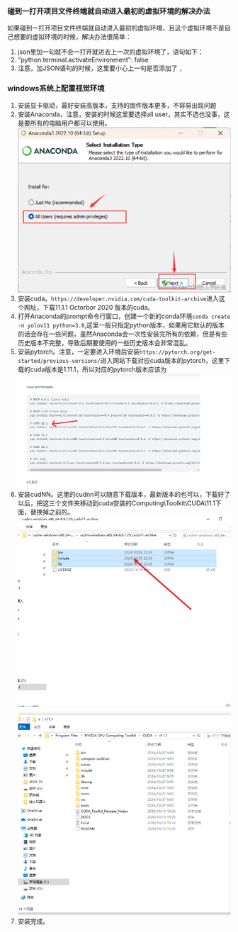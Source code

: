 ### 碰到一打开项目文件终端就自动进入最初的虚拟环境的解决办法
如果碰到一打开项目文件终端就自动进入最初的虚拟环境，且这个虚拟环境不是自己想要的虚拟环境的时候，解决办法很简单：
1. json里加一句就不会一打开就进去上一次的虚拟环境了，语句如下：
2. "python.terminal.activateEnvironment": false
3. 注意，加JSON语句的时候，这里要小心上一句是否添加了 `,`
### windows系统上配置视觉环境
1. 安装显卡驱动，最好安装高版本，支持的固件版本更多，不容易出现问题
2. 安装Anaconda，注意，安装的时候这里要选择all user，其实不选也没事，这是要所有的电脑用户都可以使用。![alt text](.assets_IMG/yolov11/image.png)
3. 安装cuda。`https://developer.nvidia.com/cuda-toolkit-archive`进入这个网址，下载11.1.1 Octorbor 2020 版本的cuda。
4. 打开Anaconda的prompt命令行窗口，创建一个新的conda环境`conda create -n yolov11 python=3.8`,这里一般只指定python版本，如果用它默认的版本的话会存在一些问题，虽然Anaconda会一次性安装完所有的依赖，但是有些历史版本不完整，导致后期要使用的一些历史版本会非常混乱。
5. 安装pytorch。注意，一定要进入环境后安装`https://pytorch.org/get-started/previous-versions/`进入网站下载对应cuda版本的pytorch，这里下载的cuda版本是1.11.1，所以对应的pytorch版本应该为![alt text](.assets_IMG/yolov11/image-1.png)
6. 安装cudNN。这里的cudnn可以随意下载版本，最新版本的也可以，下载好了以后，把这三个文件夹移动到cuda安装的Computing\Toolkit\CUDA\11.1下面，替换掉之前的。
![alt text](.assets_IMG/yolov11/image-2.png)
![alt text](.assets_IMG/yolov11/image-3.png)
7. 安装完成。